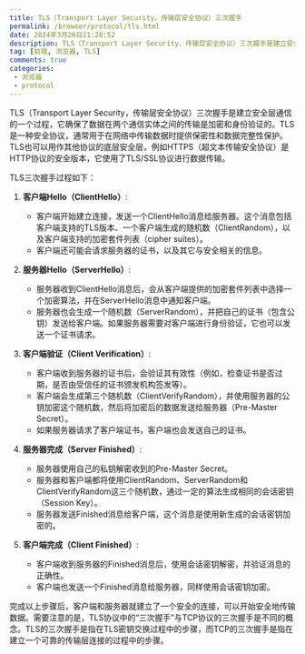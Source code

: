 ```yaml
---
title: TLS（Transport Layer Security，传输层安全协议）三次握手
permalink: /browser/protocol/tls.html
date: 2024年3月26日21:28:52
description: TLS（Transport Layer Security，传输层安全协议）三次握手是建立安全层通信的一个过程，它确保了数据在两个通信实体之间的传输是加密和身份验证的。TLS是一种安全协议，通常用于在网络中传输数据时提供保密性和数据完整性保护。TLS也可以用作其他协议的底层安全层，例如HTTPS（超文本传输安全协议）是HTTP协议的安全版本，它使用了TLS/SSL协议进行数据传输。
tag: [前端, 浏览器, TLS]
comments: true
categories: 
 - 浏览器
 - protocol
---
```


TLS（Transport Layer Security，传输层安全协议）三次握手是建立安全层通信的一个过程，它确保了数据在两个通信实体之间的传输是加密和身份验证的。TLS是一种安全协议，通常用于在网络中传输数据时提供保密性和数据完整性保护。TLS也可以用作其他协议的底层安全层，例如HTTPS（超文本传输安全协议）是HTTP协议的安全版本，它使用了TLS/SSL协议进行数据传输。

TLS三次握手过程如下：

1. **客户端Hello（ClientHello）**:
   - 客户端开始建立连接，发送一个ClientHello消息给服务器。这个消息包括客户端支持的TLS版本、一个客户端生成的随机数（ClientRandom），以及客户端支持的加密套件列表（cipher suites）。
   - 客户端还可能会请求服务器的证书，以及其它与安全相关的信息。

2. **服务器Hello（ServerHello）**:
   - 服务器收到ClientHello消息后，会从客户端提供的加密套件列表中选择一个加密算法，并在ServerHello消息中通知客户端。
   - 服务器也会生成一个随机数（ServerRandom），并把自己的证书（包含公钥）发送给客户端。如果服务器需要对客户端进行身份验证，它也可以发送一个证书请求。

3. **客户端验证（Client Verification）**:
   - 客户端收到服务器的证书后，会验证其有效性（例如，检查证书是否过期，是否由受信任的证书颁发机构签发等）。
   - 客户端会生成第三个随机数（ClientVerifyRandom），并使用服务器的公钥加密这个随机数，然后将加密后的数据发送给服务器（Pre-Master Secret）。
   - 如果服务器请求了客户端证书，客户端也会发送自己的证书。

4. **服务器完成（Server Finished）**:
   - 服务器使用自己的私钥解密收到的Pre-Master Secret。
   - 服务器和客户端都将使用ClientRandom、ServerRandom和ClientVerifyRandom这三个随机数，通过一定的算法生成相同的会话密钥（Session Key）。
   - 服务器发送Finished消息给客户端，这个消息是使用新生成的会话密钥加密的。

5. **客户端完成（Client Finished）**:
   - 客户端收到服务器的Finished消息后，使用会话密钥解密，并验证消息的正确性。
   - 客户端也发送一个Finished消息给服务器，同样使用会话密钥加密。

完成以上步骤后，客户端和服务器就建立了一个安全的连接，可以开始安全地传输数据。需要注意的是，TLS协议中的“三次握手”与TCP协议的三次握手是不同的概念。TLS的三次握手是指在TLS密钥交换过程中的步骤，而TCP的三次握手是指在建立一个可靠的传输层连接的过程中的步骤。